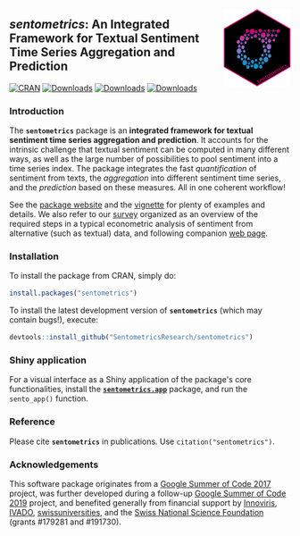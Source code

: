 
<a href='https://sentometrics-research.com'><img src='man/figures/logo.png' align="right" height="138.5"/></a>

## _sentometrics_: An Integrated Framework for Textual Sentiment Time Series Aggregation and Prediction

<!-- badges: start -->
[![CRAN](https://www.r-pkg.org/badges/version/sentometrics)](https://cran.r-project.org/package=sentometrics)
[![Downloads](https://cranlogs.r-pkg.org/badges/last-day/sentometrics?color=ff69b4)](https://www.r-pkg.org/pkg/sentometrics)
[![Downloads](https://cranlogs.r-pkg.org/badges/sentometrics?color=ff69b4)](https://www.r-pkg.org/pkg/sentometrics)
[![Downloads](https://cranlogs.r-pkg.org/badges/grand-total/sentometrics?color=ff69b4)](https://www.r-pkg.org/pkg/sentometrics)
<!-- [![codecov](https://codecov.io/github/SentometricsResearch/sentometrics/branch/master/graphs/badge.svg)](https://codecov.io/github/SentometricsResearch/sentometrics) -->
<!-- [![Pending Pull-Requests](https://githubbadges.herokuapp.com/SentometricsResearch/sentometrics/pulls.svg?style=flat)](https://github.com/SentometricsResearch/sentometrics/pulls) -->
<!-- [![Github Issues](https://githubbadges.herokuapp.com/SentometricsResearch/sentometrics/issues.svg)](https://github.com/SentometricsResearch/sentometrics/issues) -->
<!-- [![R-CMD-check](https://github.com/SentometricsResearch/sentometrics/workflows/R-CMD-check/badge.svg)](https://github.com/SentometricsResearch/sentometrics/actions) -->
<!-- badges: end -->

### Introduction

The **`sentometrics`** package is an **integrated framework for textual sentiment time series aggregation and prediction**. It accounts for the intrinsic challenge that textual sentiment can be computed in many different ways, as well as the large number of possibilities to pool sentiment into a time series index. The package integrates the fast _quantification_ of sentiment from texts, the _aggregation_ into different sentiment time series, and the _prediction_ based on these measures. All in one coherent workflow!

See the [package website](https://sentometrics-research.com/sentometrics/) and the [vignette](https://doi.org/10.2139/ssrn.3067734) for plenty of examples and details. We also refer to our [survey](https://doi.org/10.1111/joes.12370) organized as an overview of the required steps in a typical econometric analysis of sentiment from alternative (such as textual) data, and following companion [web page](https://sborms.github.io/econometrics-meets-sentiment/).

### Installation

To install the package from CRAN, simply do:

```R
install.packages("sentometrics")
```

To install the latest development version of **`sentometrics`** (which may contain bugs!), execute:

```R
devtools::install_github("SentometricsResearch/sentometrics")
```

### Shiny application

For a visual interface as a Shiny application of the package's core functionalities, install the [**`sentometrics.app`**](https://github.com/SentometricsResearch/sentometrics.app) package, and run the `sento_app()` function.

### Reference

Please cite **`sentometrics`** in publications. Use `citation("sentometrics")`.

### Acknowledgements

This software package originates from a
[Google Summer of Code 2017](https://github.com/rstats-gsoc/gsoc2017/wiki/Sentometrics:-An-integrated-framework-for-text-based-multivariate-time-series-modeling-and-forecasting) project, was further developed 
during a follow-up [Google Summer of Code 2019](https://github.com/rstats-gsoc/gsoc2019/wiki/sentometrics) project, and benefited generally from financial support by [Innoviris](https://innoviris.brussels), [IVADO](https://ivado.ca/), [swissuniversities](https://www.swissuniversities.ch), and the [Swiss National Science Foundation](http://www.snf.ch) (grants #179281 and #191730).

